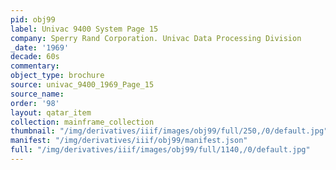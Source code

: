 ```yaml
---
pid: obj99
label: Univac 9400 System Page 15
company: Sperry Rand Corporation. Univac Data Processing Division
_date: '1969'
decade: 60s
commentary:
object_type: brochure
source: univac_9400_1969_Page_15
source_name:
order: '98'
layout: qatar_item
collection: mainframe_collection
thumbnail: "/img/derivatives/iiif/images/obj99/full/250,/0/default.jpg"
manifest: "/img/derivatives/iiif/obj99/manifest.json"
full: "/img/derivatives/iiif/images/obj99/full/1140,/0/default.jpg"
---
```

